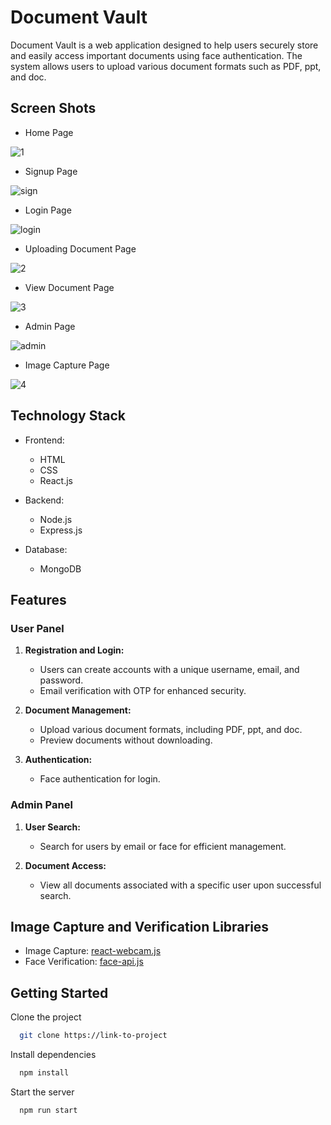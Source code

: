 # Document Vault

Document Vault is a web application designed to help users securely store and easily access important documents using face authentication. The system allows users to upload various document formats such as PDF, ppt, and doc. 

## Screen Shots
- Home Page
  
![1](https://github.com/Abhikori/Document_Vault/assets/92837292/e4f99523-6e1b-45f7-81aa-b1884f09a2ae)

- Signup Page
  
![sign](https://github.com/Abhikori/Document_Vault/assets/92837292/fe383506-15c3-49b8-b66c-27719cf759fe)

- Login Page
  
![login](https://github.com/Abhikori/Document_Vault/assets/92837292/8754eebe-b3a9-4640-bf0d-fa1587b64bdb)

- Uploading Document Page
  
![2](https://github.com/Abhikori/Document_Vault/assets/92837292/ec0944a2-225d-4403-9383-e4e8919dfec8)

- View Document Page
  
![3](https://github.com/Abhikori/Document_Vault/assets/92837292/3905f652-dc03-450b-ab02-3b8a989b07a2)

- Admin Page
  
![admin](https://github.com/Abhikori/Document_Vault/assets/92837292/8bf67773-c072-4dc8-85c8-16b126244115)

- Image Capture Page
  
![4](https://github.com/Abhikori/Document_Vault/assets/92837292/1e345421-ef3b-48d5-a1a7-621d8fd59759)




## Technology Stack

- Frontend:
  - HTML
  - CSS
  - React.js

- Backend:
  - Node.js
  - Express.js

- Database:
  - MongoDB

## Features

### User Panel

1. **Registration and Login:**
   - Users can create accounts with a unique username, email, and password.
   - Email verification with OTP for enhanced security.

2. **Document Management:**
   - Upload various document formats, including PDF, ppt, and doc.
   - Preview documents without downloading.

3. **Authentication:**
   - Face authentication for login.


### Admin Panel

1. **User Search:**
   - Search for users by email or face for efficient management.

2. **Document Access:**
   - View all documents associated with a specific user upon successful search.




## Image Capture and Verification Libraries

- Image Capture: [react-webcam.js](https://github.com/mozmorris/react-webcam)
- Face Verification: [face-api.js](https://github.com/justadudewhohacks/face-api.js)

## Getting Started

Clone the project

```bash
  git clone https://link-to-project
```


Install dependencies

```bash
  npm install
```

Start the server

```bash
  npm run start
```
